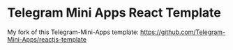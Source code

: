 # Telegram Mini Apps React Template
My fork of this Telegram-Mini-Apps template: https://github.com/Telegram-Mini-Apps/reactjs-template

